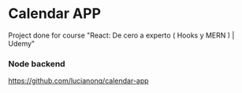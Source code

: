 # Calendar APP

Project done for course "React: De cero a experto ( Hooks y MERN ) | Udemy"

### Node backend
https://github.com/lucianonq/calendar-app
